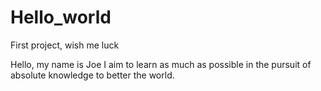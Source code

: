 # Hello_world
First project, wish me luck

Hello, my name is Joe I aim to learn as much as possible in the pursuit of absolute knowledge to better the world.
